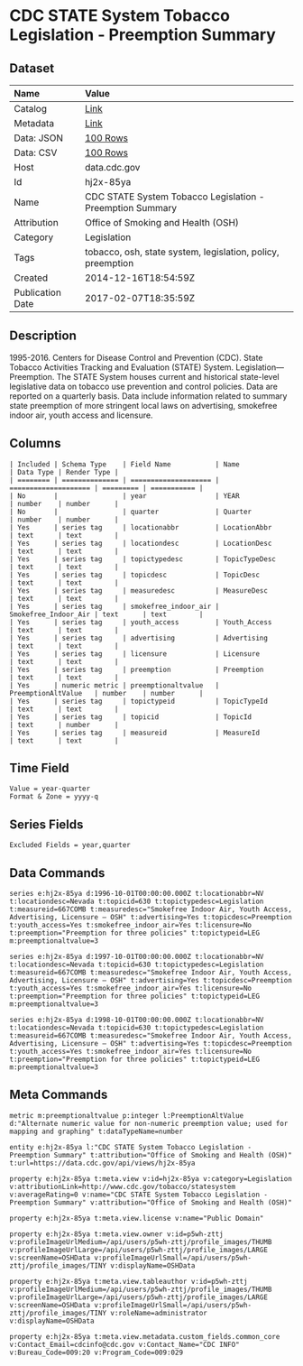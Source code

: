 # CDC STATE System Tobacco Legislation - Preemption Summary

## Dataset

| Name | Value |
| :--- | :---- |
| Catalog | [Link](https://catalog.data.gov/dataset/cdc-state-system-tobacco-legislation-preemption-summary-2d044) |
| Metadata | [Link](https://data.cdc.gov/api/views/hj2x-85ya) |
| Data: JSON | [100 Rows](https://data.cdc.gov/api/views/hj2x-85ya/rows.json?max_rows=100) |
| Data: CSV | [100 Rows](https://data.cdc.gov/api/views/hj2x-85ya/rows.csv?max_rows=100) |
| Host | data.cdc.gov |
| Id | hj2x-85ya |
| Name | CDC STATE System Tobacco Legislation - Preemption Summary |
| Attribution | Office of Smoking and Health (OSH) |
| Category | Legislation |
| Tags | tobacco, osh, state system, legislation, policy, preemption |
| Created | 2014-12-16T18:54:59Z |
| Publication Date | 2017-02-07T18:35:59Z |

## Description

1995-2016. Centers for Disease Control and Prevention (CDC). State Tobacco Activities Tracking and Evaluation (STATE) System. Legislation—Preemption. The STATE System houses current and historical state-level legislative data on tobacco use prevention and control policies. Data are reported on a quarterly basis. Data include information related to summary state preemption of more stringent local laws on advertising, smokefree indoor air, youth access and licensure.

## Columns

```ls
| Included | Schema Type    | Field Name           | Name                 | Data Type | Render Type |
| ======== | ============== | ==================== | ==================== | ========= | =========== |
| No       |                | year                 | YEAR                 | number    | number      |
| No       |                | quarter              | Quarter              | number    | number      |
| Yes      | series tag     | locationabbr         | LocationAbbr         | text      | text        |
| Yes      | series tag     | locationdesc         | LocationDesc         | text      | text        |
| Yes      | series tag     | topictypedesc        | TopicTypeDesc        | text      | text        |
| Yes      | series tag     | topicdesc            | TopicDesc            | text      | text        |
| Yes      | series tag     | measuredesc          | MeasureDesc          | text      | text        |
| Yes      | series tag     | smokefree_indoor_air | Smokefree_Indoor_Air | text      | text        |
| Yes      | series tag     | youth_access         | Youth_Access         | text      | text        |
| Yes      | series tag     | advertising          | Advertising          | text      | text        |
| Yes      | series tag     | licensure            | Licensure            | text      | text        |
| Yes      | series tag     | preemption           | Preemption           | text      | text        |
| Yes      | numeric metric | preemptionaltvalue   | PreemptionAltValue   | number    | number      |
| Yes      | series tag     | topictypeid          | TopicTypeId          | text      | text        |
| Yes      | series tag     | topicid              | TopicId              | text      | number      |
| Yes      | series tag     | measureid            | MeasureId            | text      | text        |
```

## Time Field

```ls
Value = year-quarter
Format & Zone = yyyy-q
```

## Series Fields

```ls
Excluded Fields = year,quarter
```

## Data Commands

```ls
series e:hj2x-85ya d:1996-10-01T00:00:00.000Z t:locationabbr=NV t:locationdesc=Nevada t:topicid=630 t:topictypedesc=Legislation t:measureid=667COMB t:measuredesc="Smokefree Indoor Air, Youth Access, Advertising, Licensure – OSH" t:advertising=Yes t:topicdesc=Preemption t:youth_access=Yes t:smokefree_indoor_air=Yes t:licensure=No t:preemption="Preemption for three policies" t:topictypeid=LEG m:preemptionaltvalue=3

series e:hj2x-85ya d:1997-10-01T00:00:00.000Z t:locationabbr=NV t:locationdesc=Nevada t:topicid=630 t:topictypedesc=Legislation t:measureid=667COMB t:measuredesc="Smokefree Indoor Air, Youth Access, Advertising, Licensure – OSH" t:advertising=Yes t:topicdesc=Preemption t:youth_access=Yes t:smokefree_indoor_air=Yes t:licensure=No t:preemption="Preemption for three policies" t:topictypeid=LEG m:preemptionaltvalue=3

series e:hj2x-85ya d:1998-10-01T00:00:00.000Z t:locationabbr=NV t:locationdesc=Nevada t:topicid=630 t:topictypedesc=Legislation t:measureid=667COMB t:measuredesc="Smokefree Indoor Air, Youth Access, Advertising, Licensure – OSH" t:advertising=Yes t:topicdesc=Preemption t:youth_access=Yes t:smokefree_indoor_air=Yes t:licensure=No t:preemption="Preemption for three policies" t:topictypeid=LEG m:preemptionaltvalue=3
```

## Meta Commands

```ls
metric m:preemptionaltvalue p:integer l:PreemptionAltValue d:"Alternate numeric value for non-numeric preemption value; used for mapping and graphing" t:dataTypeName=number

entity e:hj2x-85ya l:"CDC STATE System Tobacco Legislation - Preemption Summary" t:attribution="Office of Smoking and Health (OSH)" t:url=https://data.cdc.gov/api/views/hj2x-85ya

property e:hj2x-85ya t:meta.view v:id=hj2x-85ya v:category=Legislation v:attributionLink=http://www.cdc.gov/tobacco/statesystem v:averageRating=0 v:name="CDC STATE System Tobacco Legislation - Preemption Summary" v:attribution="Office of Smoking and Health (OSH)"

property e:hj2x-85ya t:meta.view.license v:name="Public Domain"

property e:hj2x-85ya t:meta.view.owner v:id=p5wh-zttj v:profileImageUrlMedium=/api/users/p5wh-zttj/profile_images/THUMB v:profileImageUrlLarge=/api/users/p5wh-zttj/profile_images/LARGE v:screenName=OSHData v:profileImageUrlSmall=/api/users/p5wh-zttj/profile_images/TINY v:displayName=OSHData

property e:hj2x-85ya t:meta.view.tableauthor v:id=p5wh-zttj v:profileImageUrlMedium=/api/users/p5wh-zttj/profile_images/THUMB v:profileImageUrlLarge=/api/users/p5wh-zttj/profile_images/LARGE v:screenName=OSHData v:profileImageUrlSmall=/api/users/p5wh-zttj/profile_images/TINY v:roleName=administrator v:displayName=OSHData

property e:hj2x-85ya t:meta.view.metadata.custom_fields.common_core v:Contact_Email=cdcinfo@cdc.gov v:Contact_Name="CDC INFO" v:Bureau_Code=009:20 v:Program_Code=009:029
```